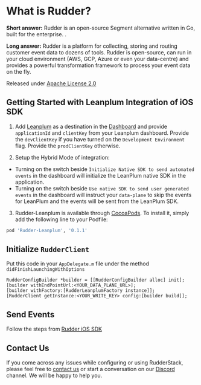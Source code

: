 # What is Rudder?

**Short answer:** 
Rudder is an open-source Segment alternative written in Go, built for the enterprise. .

**Long answer:** 
Rudder is a platform for collecting, storing and routing customer event data to dozens of tools. Rudder is open-source, can run in your cloud environment (AWS, GCP, Azure or even your data-centre) and provides a powerful transformation framework to process your event data on the fly.

Released under [Apache License 2.0](https://www.apache.org/licenses/LICENSE-2.0)

## Getting Started with Leanplum Integration of iOS SDK
1. Add [Leanplum](https://www.leanplum.com) as a destination in the [Dashboard](https://app.rudderlabs.com/) and provide ```applicationId``` and `clientKey` from your Leanplum dashboard. Provide the `devClientKey` if you have turned on the `Development Environment` flag. Provide the `prodClientKey` otherwise.

2. Setup the Hybrid Mode of integration: 
  - Turning on the switch beside `Initialize Native SDK to send automated events` in the dashboard will initialize the LeanPlum native SDK in the application.
  - Turning on the switch beside `Use native SDK to send user generated events` in the dashboard will instruct your `data-plane` to skip the events for LeanPlum and the events will be sent from the LeanPlum SDK.

3. Rudder-Leanplum is available through [CocoaPods](https://cocoapods.org). To install it, simply add the following line to your Podfile:

```ruby
pod 'Rudder-Leanplum', '0.1.1'
```

## Initialize ```RudderClient```
Put this code in your ```AppDelegate.m``` file under the method ```didFinishLaunchingWithOptions```
```
RudderConfigBuilder *builder = [[RudderConfigBuilder alloc] init];
[builder withEndPointUrl:<YOUR_DATA_PLANE_URL>];
[builder withFactory:[RudderLeanplumFactory instance]];
[RudderClient getInstance:<YOUR_WRITE_KEY> config:[builder build]];
```

## Send Events
Follow the steps from [Rudder iOS SDK](https://github.com/rudderlabs/rudder-sdk-ios)

## Contact Us
If you come across any issues while configuring or using RudderStack, please feel free to [contact us](https://rudderstack.com/contact/) or start a conversation on our [Discord](https://discordapp.com/invite/xNEdEGw) channel. We will be happy to help you.
